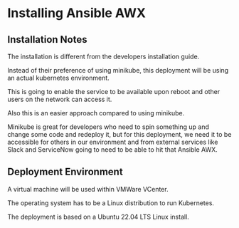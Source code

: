 Installing Ansible AWX
======================

## Installation Notes

The installation is different from the developers installation guide.

Instead of their preference of using minikube, this deployment will be using an actual kubernetes environment.

This is going to enable the service to be available upon reboot and other users on the network can access it.

Also this is an easier approach compared to using minikube.

Minikube is great for developers who need to spin something up and change some code and redeploy it, but for this deployment, we need it to be accessible for others in our environment and from external services like Slack and ServiceNow going to need to be able to hit that Ansible AWX.

## Deployment Environment

A virtual machine will be used within VMWare VCenter.

The operating system has to be a Linux distribution to run Kubernetes.

The deployment is based on a Ubuntu 22.04 LTS Linux install.


